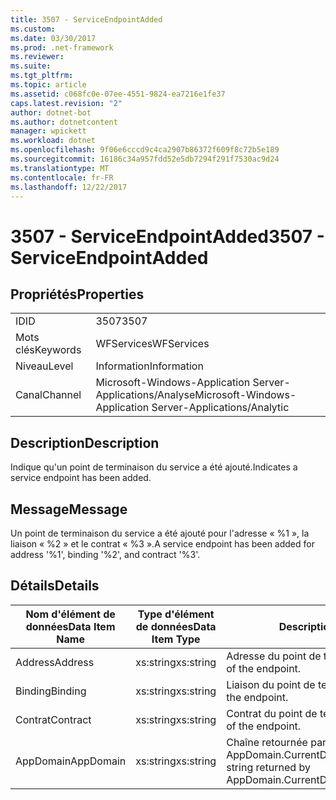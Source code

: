 ```yaml
---
title: 3507 - ServiceEndpointAdded
ms.custom: 
ms.date: 03/30/2017
ms.prod: .net-framework
ms.reviewer: 
ms.suite: 
ms.tgt_pltfrm: 
ms.topic: article
ms.assetid: c068fc0e-07ee-4551-9824-ea7216e1fe37
caps.latest.revision: "2"
author: dotnet-bot
ms.author: dotnetcontent
manager: wpickett
ms.workload: dotnet
ms.openlocfilehash: 9f06e6cccd9c4ca2907b86372f609f8c72b5e189
ms.sourcegitcommit: 16186c34a957fdd52e5db7294f291f7530ac9d24
ms.translationtype: MT
ms.contentlocale: fr-FR
ms.lasthandoff: 12/22/2017
---
```

# <a name="3507---serviceendpointadded"></a><span data-ttu-id="718bc-102">3507 - ServiceEndpointAdded</span><span class="sxs-lookup"><span data-stu-id="718bc-102">3507 - ServiceEndpointAdded</span></span>
## <a name="properties"></a><span data-ttu-id="718bc-103">Propriétés</span><span class="sxs-lookup"><span data-stu-id="718bc-103">Properties</span></span>  
  
|||  
|-|-|  
|<span data-ttu-id="718bc-104">ID</span><span class="sxs-lookup"><span data-stu-id="718bc-104">ID</span></span>|<span data-ttu-id="718bc-105">3507</span><span class="sxs-lookup"><span data-stu-id="718bc-105">3507</span></span>|  
|<span data-ttu-id="718bc-106">Mots clés</span><span class="sxs-lookup"><span data-stu-id="718bc-106">Keywords</span></span>|<span data-ttu-id="718bc-107">WFServices</span><span class="sxs-lookup"><span data-stu-id="718bc-107">WFServices</span></span>|  
|<span data-ttu-id="718bc-108">Niveau</span><span class="sxs-lookup"><span data-stu-id="718bc-108">Level</span></span>|<span data-ttu-id="718bc-109">Information</span><span class="sxs-lookup"><span data-stu-id="718bc-109">Information</span></span>|  
|<span data-ttu-id="718bc-110">Canal</span><span class="sxs-lookup"><span data-stu-id="718bc-110">Channel</span></span>|<span data-ttu-id="718bc-111">Microsoft-Windows-Application Server-Applications/Analyse</span><span class="sxs-lookup"><span data-stu-id="718bc-111">Microsoft-Windows-Application Server-Applications/Analytic</span></span>|  
  
## <a name="description"></a><span data-ttu-id="718bc-112">Description</span><span class="sxs-lookup"><span data-stu-id="718bc-112">Description</span></span>  
 <span data-ttu-id="718bc-113">Indique qu'un point de terminaison du service a été ajouté.</span><span class="sxs-lookup"><span data-stu-id="718bc-113">Indicates a service endpoint has been added.</span></span>  
  
## <a name="message"></a><span data-ttu-id="718bc-114">Message</span><span class="sxs-lookup"><span data-stu-id="718bc-114">Message</span></span>  
 <span data-ttu-id="718bc-115">Un point de terminaison du service a été ajouté pour l'adresse « %1 », la liaison « %2 » et le contrat « %3 ».</span><span class="sxs-lookup"><span data-stu-id="718bc-115">A service endpoint has been added for address '%1', binding '%2', and contract '%3'.</span></span>  
  
## <a name="details"></a><span data-ttu-id="718bc-116">Détails</span><span class="sxs-lookup"><span data-stu-id="718bc-116">Details</span></span>  
  
|<span data-ttu-id="718bc-117">Nom d'élément de données</span><span class="sxs-lookup"><span data-stu-id="718bc-117">Data Item Name</span></span>|<span data-ttu-id="718bc-118">Type d'élément de données</span><span class="sxs-lookup"><span data-stu-id="718bc-118">Data Item Type</span></span>|<span data-ttu-id="718bc-119">Description</span><span class="sxs-lookup"><span data-stu-id="718bc-119">Description</span></span>|  
|--------------------|--------------------|-----------------|  
|<span data-ttu-id="718bc-120">Address</span><span class="sxs-lookup"><span data-stu-id="718bc-120">Address</span></span>|<span data-ttu-id="718bc-121">xs:string</span><span class="sxs-lookup"><span data-stu-id="718bc-121">xs:string</span></span>|<span data-ttu-id="718bc-122">Adresse du point de terminaison.</span><span class="sxs-lookup"><span data-stu-id="718bc-122">The address of the endpoint.</span></span>|  
|<span data-ttu-id="718bc-123">Binding</span><span class="sxs-lookup"><span data-stu-id="718bc-123">Binding</span></span>|<span data-ttu-id="718bc-124">xs:string</span><span class="sxs-lookup"><span data-stu-id="718bc-124">xs:string</span></span>|<span data-ttu-id="718bc-125">Liaison du point de terminaison.</span><span class="sxs-lookup"><span data-stu-id="718bc-125">The binding of the endpoint.</span></span>|  
|<span data-ttu-id="718bc-126">Contrat</span><span class="sxs-lookup"><span data-stu-id="718bc-126">Contract</span></span>|<span data-ttu-id="718bc-127">xs:string</span><span class="sxs-lookup"><span data-stu-id="718bc-127">xs:string</span></span>|<span data-ttu-id="718bc-128">Contrat du point de terminaison.</span><span class="sxs-lookup"><span data-stu-id="718bc-128">The contract of the endpoint.</span></span>|  
|<span data-ttu-id="718bc-129">AppDomain</span><span class="sxs-lookup"><span data-stu-id="718bc-129">AppDomain</span></span>|<span data-ttu-id="718bc-130">xs:string</span><span class="sxs-lookup"><span data-stu-id="718bc-130">xs:string</span></span>|<span data-ttu-id="718bc-131">Chaîne retournée par AppDomain.CurrentDomain.FriendlyName.</span><span class="sxs-lookup"><span data-stu-id="718bc-131">The string returned by AppDomain.CurrentDomain.FriendlyName.</span></span>|
